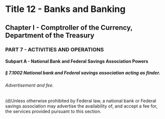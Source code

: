 
# Title 12 - Banks and Banking
## Chapter I - Comptroller of the Currency, Department of the Treasury
### PART 7 - ACTIVITIES AND OPERATIONS
#### Subpart A - National Bank and Federal Savings Association Powers
##### § 7.1002 National bank and Federal savings association acting as finder.
###### Advertisement and fee.

(d)Unless otherwise prohibited by Federal law, a national bank or Federal savings association may advertise the availability of, and accept a fee for, the services provided pursuant to this section.
